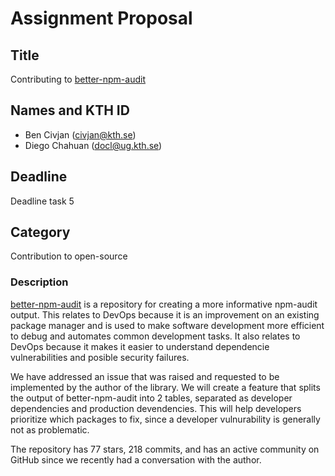 # Assignment Proposal

## Title

Contributing to [better-npm-audit](https://github.com/jeemok/better-npm-audit)

## Names and KTH ID
  - Ben Civjan (civjan@kth.se)
  - Diego Chahuan (docl@ug.kth.se)

## Deadline

Deadline task 5

## Category

Contribution to open-source

### Description

[better-npm-audit](https://github.com/jeemok/better-npm-audit) is a repository for creating a more informative npm-audit output. This relates to DevOps because it is an improvement on an existing package manager and is used to make software development more efficient to debug and automates common development tasks. It also relates to DevOps because it makes it easier to understand dependencie vulnerabilities and posible security failures.

We have addressed an issue that was raised and requested to be implemented by the author of the library. We will create a feature that splits the output of better-npm-audit into 2 tables, separated as developer dependencies and production devendencies. This will help developers prioritize which packages to fix, since a developer vulnurability is generally not as problematic.

The repository has 77 stars, 218 commits, and has an active community on GitHub since we recently had a conversation with the author.
